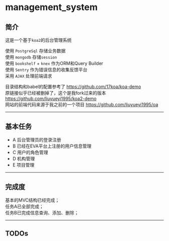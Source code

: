 # management_system 
## 简介
这是一个基于`koa2`的后台管理系统 

使用 `PostgreSql` 存储业务数据   
使用 `mongodb` 存储`session`   
使用 `bookshelf` + `knex` 作为ORM和Query Builder  
使用 `Sentry` 作为错误信息的收集反馈平台   
采用 `AJAX` 处理前端请求     

目录结构和babel的配置参考了 https://github.com/17koa/koa-demo   
原链接似乎已经被删掉了，这个是我fork过来的版本 https://github.com/liuyueyi1995/koa2-demo    
网站的前端代码来源于我之前的一个项目  https://github.com/liuyueyi1995/oa 

---
## 基本任务  

- A 后台管理员的登录注册  
- B 已经在EVA平台上注册的用户信息管理  
- C 用户的角色管理  
- D 机构管理  
- E 项目管理  
 

---
## 完成度  

基本的MVC结构已经完成；  
任务A已全部完成；  
任务B已完成信息查询、添加、删除；
     
      

--- 
## TODOs  


